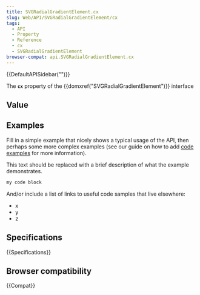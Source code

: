```yaml
---
title: SVGRadialGradientElement.cx
slug: Web/API/SVGRadialGradientElement/cx
tags:
  - API
  - Property
  - Reference
  - cx
  - SVGRadialGradientElement
browser-compat: api.SVGRadialGradientElement.cx
---
```

{{DefaultAPISidebar("")}}

The **`cx`** property of the {{domxref("SVGRadialGradientElement")}} interface 

## Value



## Examples

Fill in a simple example that nicely shows a typical usage of the API, then perhaps some more complex examples (see our guide on how to add [code examples](/en-US/docs/MDN/Contribute/Structures/Code_examples) for more information).

This text should be replaced with a brief description of what the example demonstrates.

```js
my code block
```

And/or include a list of links to useful code samples that live elsewhere:

*   x
*   y
*   z

## Specifications

{{Specifications}}

## Browser compatibility

{{Compat}}


